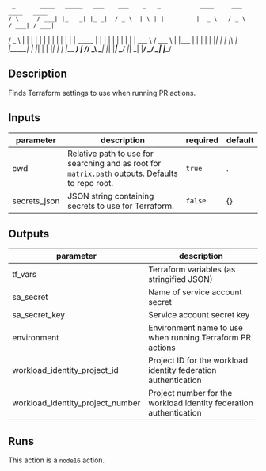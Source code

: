      _       ____   _____   ___    ___    _   _           ____     ___     ____   ____  
    / \     / ___| |_   _| |_ _|  / _ \  | \ | |         |  _ \   / _ \   / ___| / ___| 
   / _ \   | |       | |    | |  | | | | |  \| |  _____  | | | | | | | | | |     \___ \ 
  / ___ \  | |___    | |    | |  | |_| | | |\  | |_____| | |_| | | |_| | | |___   ___) |
 /_/   \_\  \____|   |_|   |___|  \___/  |_| \_|         |____/   \___/   \____| |____/ 
                                                                                        
## Description

Finds Terraform settings to use when running PR actions.

## Inputs

| parameter | description | required | default |
| - | - | - | - |
| cwd | Relative path to use for searching and as root for `matrix.path` outputs. Defaults to repo root. | `true` | . |
| secrets_json | JSON string containing secrets to use for Terraform. | `false` | {} |


## Outputs

| parameter | description |
| - | - |
| tf_vars | Terraform variables (as stringified JSON) |
| sa_secret | Name of service account secret |
| sa_secret_key | Service account secret key |
| environment | Environment name to use when running Terraform PR actions |
| workload_identity_project_id | Project ID for the workload identity federation authentication |
| workload_identity_project_number | Project number for the workload identity federation authentication |


## Runs

This action is a `node16` action.


